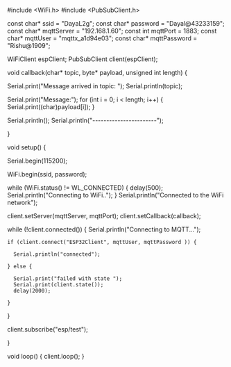 #include <WiFi.h>
#include <PubSubClient.h>
 
const char* ssid = "DayaL2g";
const char* password =  "Dayal@43233159";
const char* mqttServer = "192.168.1.60";
const int mqttPort = 1883;
const char* mqttUser = "mqttx_a1d94e03";
const char* mqttPassword = "Rishu@1909";
 
WiFiClient espClient;
PubSubClient client(espClient);
 
void callback(char* topic, byte* payload, unsigned int length) {
 
  Serial.print("Message arrived in topic: ");
  Serial.println(topic);
 
  Serial.print("Message:");
  for (int i = 0; i < length; i++) {
    Serial.print((char)payload[i]);
  }
 
  Serial.println();
  Serial.println("-----------------------");
 
}
 
void setup() {
 
  Serial.begin(115200);
 
  WiFi.begin(ssid, password);
 
  while (WiFi.status() != WL_CONNECTED) {
    delay(500);
    Serial.println("Connecting to WiFi..");
  }
  Serial.println("Connected to the WiFi network");
 
  client.setServer(mqttServer, mqttPort);
  client.setCallback(callback);
 
  while (!client.connected()) {
    Serial.println("Connecting to MQTT...");
 
    if (client.connect("ESP32Client", mqttUser, mqttPassword )) {
 
      Serial.println("connected");  
 
    } else {
 
      Serial.print("failed with state ");
      Serial.print(client.state());
      delay(2000);
 
    }
  }
 
  client.subscribe("esp/test");
 
}
 
void loop() {
  client.loop();
}
